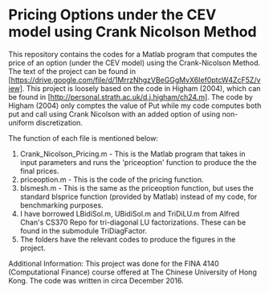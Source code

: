 # Pricing Options under the CEV model using Crank Nicolson Method

This repository contains the codes for a Matlab program that computes the price of an option (under the CEV model) using the Crank-Nicolson Method. The text of the project can be found in [https://drive.google.com/file/d/1MrrzNhgzVBeGGgMvX6Ief0ptcW4ZcF5Z/view]. This project is loosely based on the code in Higham (2004), which can be found in [http://personal.strath.ac.uk/d.j.higham/ch24.m]. The code by Higham (2004) only comptes the value of Put while my code computes both put and call using Crank Nicolson with an added option of using non-uniform discretization. 

The function of each file is mentioned below:

1. Crank_Nicolson_Pricing.m - This is the Matlab program that takes in input parameters and runs the 'priceoption' function to produce the the final prices. 
2. priceoption.m - This is the code of the pricing function. 
3. blsmesh.m - This is the same as the priceoption function, but uses the standard blsprice function (provided by Matlab) instead of my code, for benchmarking purposes. 
4. I have borrowed LBidiSol.m, UBidiSol.m and TriDiLU.m from Alfred Chan's CS370 Repo for tri-diagonal LU factorizations. These can be found in the submodule TriDiagFactor. 
5. The folders have the relevant codes to produce the figures in the project. 

Additional Information:
This project was done for the FINA 4140 (Computational Finance) course offered at The Chinese University of Hong Kong. The code was written in circa December 2016. 
